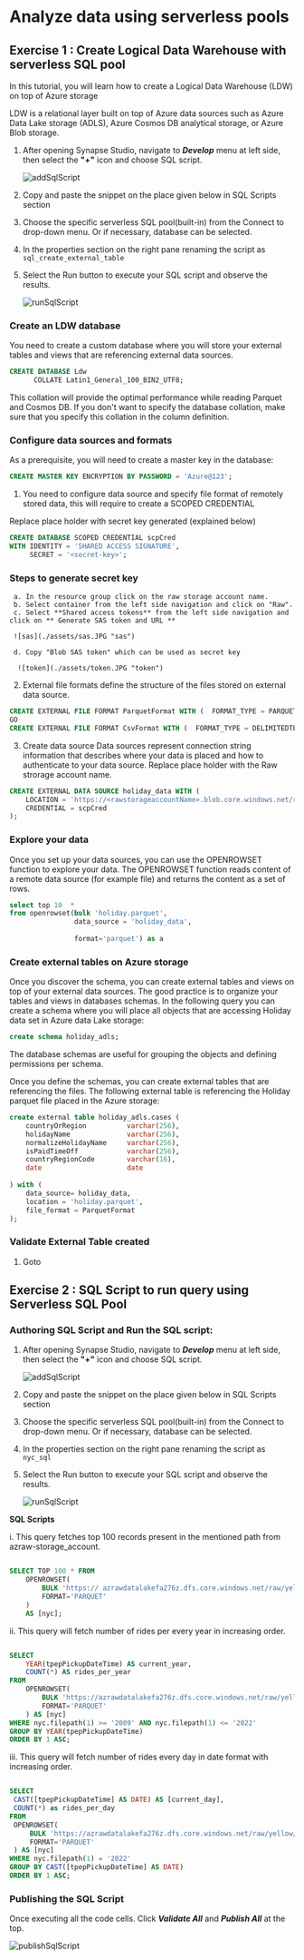 # Analyze data using serverless pools

## Exercise 1 : Create Logical Data Warehouse with serverless SQL pool

In this tutorial, you will learn how to create a Logical Data Warehouse (LDW) on top of Azure storage

LDW is a relational layer built on top of Azure data sources such as Azure Data Lake storage (ADLS), Azure Cosmos DB analytical storage, or Azure Blob storage.

1. After opening Synapse Studio, navigate to **_Develop_** menu at left side, then select the **"+"** icon and choose SQL script.
     
     ![addSqlScript](./assets/04-add_sql_script.jpg "add sql script")

2. Copy and paste the snippet on the place given below in SQL Scripts section

3. Choose the specific serverless SQL pool(built-in) from the Connect to drop-down menu. Or  if necessary, database can be selected.

4. In the properties section on the right pane renaming the script as  ``sql_create_external_table``

5. Select the Run button to execute your SQL script and observe the results.
     
     ![runSqlScript](./assets/04-run_sql_script.jpg "run sql script")

### Create an LDW database

You need to create a custom database where you will store your external tables and views that are referencing external data sources.

```sql
CREATE DATABASE Ldw
      COLLATE Latin1_General_100_BIN2_UTF8;
```
This collation will provide the optimal performance while reading Parquet and Cosmos DB. If you don't want to specify the database collation, make sure that you specify this collation in the column definition.

### Configure data sources and formats

As a prerequisite, you will need to create a master key in the database:

```sql
CREATE MASTER KEY ENCRYPTION BY PASSWORD = 'Azure@123';
```

1. You need to configure data source and specify file format of remotely stored data, this will require to create a SCOPED CREDENTIAL

Replace <secret-key> place holder with secret key generated (explained below)

```sql
CREATE DATABASE SCOPED CREDENTIAL scpCred
WITH IDENTITY = 'SHARED ACCESS SIGNATURE',
     SECRET = '<secret-key>';
```
### Steps to generate secret key
     
     a. In the resource group click on the raw storage account name.
     b. Select container from the left side navigation and click on "Raw".
     c. Select **Shared access tokens** from the left side navigation and click on ** Generate SAS token and URL **
     
     ![sas](./assets/sas.JPG "sas")
     
     d. Copy "Blob SAS token" which can be used as secret key
     
      ![token](./assets/token.JPG "token")

2. External file formats define the structure of the files stored on external data source.

```sql
CREATE EXTERNAL FILE FORMAT ParquetFormat WITH (  FORMAT_TYPE = PARQUET );
GO
CREATE EXTERNAL FILE FORMAT CsvFormat WITH (  FORMAT_TYPE = DELIMITEDTEXT );
```

3. Create data source
Data sources represent connection string information that describes where your data is placed and how to authenticate to your data source.
Replace <rawstorageaccountName> place holder with the Raw strorage account name.
     
```sql
CREATE EXTERNAL DATA SOURCE holiday_data WITH (
    LOCATION = 'https://<rawstorageaccountName>.blob.core.windows.net/raw/',
    CREDENTIAL = scpCred
);
```
### Explore your data

Once you set up your data sources, you can use the OPENROWSET function to explore your data. The OPENROWSET function reads content of a remote data source (for example file) and returns the content as a set of rows.

```sql
select top 10  *
from openrowset(bulk 'holiday.parquet',
                data_source = 'holiday_data',
               
                format='parquet') as a
```

### Create external tables on Azure storage

Once you discover the schema, you can create external tables and views on top of your external data sources. The good practice is to organize your tables and views in databases schemas. In the following query you can create a schema where you will place all objects that are accessing Holiday data set in Azure data Lake storage:

```sql
create schema holiday_adls;
```

The database schemas are useful for grouping the objects and defining permissions per schema.

Once you define the schemas, you can create external tables that are referencing the files. The following external table is referencing the Holiday parquet file placed in the Azure storage:

```sql
create external table holiday_adls.cases (
    countryOrRegion          varchar(256),
    holidayName              varchar(256),
    normalizeHolidayName     varchar(256),
    isPaidTimeOff            varchar(256),
    countryRegionCode        varchar(16),
    date                     date
    
) with (
    data_source= holiday_data,
    location = 'holiday.parquet',
    file_format = ParquetFormat
);   
```
### Validate External Table created

1. Goto 


## Exercise 2 : SQL Script to run query using Serverless SQL Pool

### Authoring SQL Script and Run the SQL script:

1.	After opening Synapse Studio, navigate to **_Develop_** menu at left side, then select the **"+"** icon and choose SQL script.
     
     ![addSqlScript](./assets/04-add_sql_script.jpg "add sql script")

1.	Copy and paste the snippet on the place given below in SQL Scripts section

1.	Choose the specific serverless SQL pool(built-in) from the Connect to drop-down menu. Or  if necessary, database can be selected.

1.	In the properties section on the right pane renaming the script as  ``nyc_sql``

1.	Select the Run button to execute your SQL script and observe the results.
     
     ![runSqlScript](./assets/04-run_sql_script.jpg "run sql script")
 
 **SQL Scripts**
 
 i. This query fetches top 100 records present in the mentioned path from azraw-storage_account.
   
```sql

SELECT TOP 100 * FROM
    OPENROWSET(
        BULK 'https:// azrawdatalakefa276z.dfs.core.windows.net/raw/yellow/puYear=*/puMonth=*/*.parquet',
        FORMAT='PARQUET'
    )
    AS [nyc];
```

ii. This query will fetch number of rides per every year in increasing order.

```sql

SELECT
    YEAR(tpepPickupDateTime) AS current_year,
    COUNT(*) AS rides_per_year
FROM
    OPENROWSET(
        BULK 'https://azrawdatalakefa276z.dfs.core.windows.net/raw/yellow/puYear=*/puMonth=*/*.parquet',
        FORMAT='PARQUET'
    ) AS [nyc]
WHERE nyc.filepath(1) >= '2009' AND nyc.filepath(1) <= '2022'
GROUP BY YEAR(tpepPickupDateTime)
ORDER BY 1 ASC;
```

iii. This query will fetch number of rides every day in date format with increasing order.

   ```sql

SELECT
    CAST([tpepPickupDateTime] AS DATE) AS [current_day],
    COUNT(*) as rides_per_day
FROM
    OPENROWSET(
        BULK 'https://azrawdatalakefa276z.dfs.core.windows.net/raw/yellow/puYear=*/puMonth=*/*.parquet',
        FORMAT='PARQUET'
    ) AS [nyc]
WHERE nyc.filepath(1) = '2022'
GROUP BY CAST([tpepPickupDateTime] AS DATE)
ORDER BY 1 ASC;
  ```
### Publishing the SQL Script

Once executing all the code cells. Click **_Validate All_** and **_Publish All_** at the top.

![publishSqlScript](./assets/04-publish_sql_script.jpg "publish sql script")
